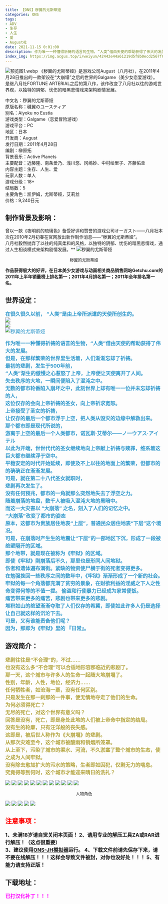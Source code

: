```yaml
---
title: 【ONS】秽翼的尤斯蒂娅
categories: ONS
tags:
- ADV
- 生存
- 人生
- 爱
- August社
date: 2021-11-15 0:01:00
description: 作为唯一一种懂得祈祷的语言的生物，“人类”借由天使的帮助获得了伟大的发展。     但是，在那样繁荣的世界里生活着，人们渐渐忘却了祈祷。     最初的悲剧，发生于500年前，     “人类”渐生的傲慢之心惹怒了上帝，上帝便让天使离开了人间。     失去秩序的大地，一瞬间便陷入了混沌之中。     
index_img: https://img.acgus.top/i/weiyun/42442e44a61219d5f8b0ecd2567f098b7c34aeeb41314c36259628c5b480360ca757b066fef344e5db5fefbb1478a3ae.webp
---
```

![预览图1.webp](https://img.acgus.top/i/weiyun/42442e44a61219d5f8b0ecd2567f098b7c34aeeb41314c36259628c5b480360ca757b066fef344e5db5fefbb1478a3ae.webp)
《秽翼的尤斯蒂娅》是游戏公司August（八月社），在2011年4月28日推出的一款架设在“大崩塌”之后的世界的Galgame（美少女恋爱游戏）。     
是继八月社FORTUNE ARTERIAL之后的第八作，该作改变了八月社以往的游戏世界观，以独特的阴郁、忧伤的暗黑悲情戏来架构剧情发展。 

中文名：秽翼的尤斯蒂娅     
原版名称：穢翼のユースティア     
别名：Aiyoku no Eustia     
游戏类型：Galgame（恋爱冒险游戏）     
游戏平台：PC     
地区：日本          
开发商：August     
发行日期：2011年4月28日     
编剧：榊原拓     
背景音乐：Active Planets     
主要配音：近藤隆、南条爱乃、浅川悠、冈嶋妙、中村绘里子、齐藤佑圭     
内容主题：生存、人生、爱     
玩家人数：单人     
游戏分级：18+     
结局数：5     
主要角色：凯伊姆，尤斯蒂娅，艾莉丝     
价格：9,240日元

## **制作背景及影响：**
曾以一款《夜明前的琉璃色》备受好评和赞誉的游戏公司オーガスト——八月社本次在2010年2月初春在官网放出新作制作消息——“秽翼的尤斯蒂娅”。     
八月社毅然抛弃了以往的纯真柔和的风格，以独特的阴郁、忧伤的暗黑悲情戏，通过人生相谈模式来架构剧情发展。**
![秽翼的尤斯蒂娅](https://img.acgus.top/i/weiyun/25bc689ceb4f77d288b5a1ebf00f3146cf5e3ec0ed57afdfbb35a0a1660a0f3e6539a7a47492f859e29a59c19c19ca77.webp)  
<center><font size=2>秽翼的尤斯蒂娅</font></center>   

**作品获得极大的好评，在日本美少女游戏与动画相关商品销售网站Getchu.com的2011年上半年销量榜上排名第一；2011年4月排名第一；2011年全年排名第一名。**</font>     

## **世界设定：**
<font color=#3299CC size=3>**在很久很久以前， “人类”是由上帝所派遣的天使所创生的。**      
![](https://img.acgus.top/i/weiyun/4d666b8f7b0c1684d911407b02796b74ebdbb7cf399e4bd57fc4f879ce23fabacc0f78dfcc8a24a1bbd6a0040e743712.webp)  
![](https://img.acgus.top/i/weiyun/80325ac98891a9ec71cc216313b86c7cf99623451af89af7dc68c34afbb28c16dfed0f020fa7a5dadf2dcced29ab02d4.webp)  
![秽翼的尤斯蒂娅](https://img.acgus.top/i/weiyun/33ff1d8f4806c377356c22353f4b684881d53a51175b863bc93e7e76153215bb8df1fd55d36f4c0b3abd9a0062776e6d.webp)  

**作为唯一一种懂得祈祷的语言的生物，“人类”借由天使的帮助获得了伟大的发展。     
但是，在那样繁荣的世界里生活着，人们渐渐忘却了祈祷。     
最初的悲剧，发生于500年前，     
“人类”渐生的傲慢之心惹怒了上帝，上帝便让天使离开了人间。     
失去秩序的大地，一瞬间便陷入了混沌之中。     
无数的都市轮番陷入崩坏之中，此刻世界上却有唯一一位并未忘却祈祷的人，     
这位仅存的会向上帝祈祷的圣女，向上帝祈求宽恕。     
上帝接受了圣女的祈祷，     
让仅存的最后一个都市浮于上空，把人类从毁灭的边缘中解救出来。     
那个都市即是现代所说的，     
游离于上空的最后一个人类都市，诺瓦斯·艾蒂尔——ノ一ウアス·アイテル     
以此为开端，世世代代的圣女继续地向上帝献上祈祷与赎罪，维系着这巨大都市继续浮于空中。     
平稳安定的时代开始延续，即使及不上以往的地面上的繁荣，但都市的的确确正在渐渐发展。     
可是，就在第二十八代圣女就职时，     
悲剧再次发生了。     
没有任何预兆，都市的一角就那么突然地失去了浮空之力。     
随着崩落的地盘，数千人被吸入混沌大地的黑暗中。     
而这一大灾害以 “大崩落” 之名，刻入了人们的记忆之中。     
“大崩落”改变了都市的姿态     
原本，这都市为贵族居住地表“上层”，普通民众居住地表“下层”这个境况。     
可是，在崩落时产生生的地震让“下层”的一部地区下沉，形成了一段被绝壁隔开的区域。     
那个地带，就是现在被称为《牢狱》的区域。     
即使《牢狱》刚崩落后不久，那里也是形同人间地狱。     
伤者和遗体遍布满街。紧缺的物资使尸横于街的死者变得更多。     
在勉强挽回一些秩序之间的数年中，《牢狱》渐渐形成了一个新的社会。     
牢狱的每一个角落都充满了贫穷的景象，在财欲利益的淫威之下人之性命变得何等的不值一提。
偷盗和行使暴力已经成为家常便饭。     
痛苦带来更多的痛苦，悲剧也带来更多的悲剧。     
堆积如山的绝望渐渐夺取了人们仅存的希冀，即使如此许多人仍是选择让自己就这样的沉沦下去。     
可是，又有谁能责备他们呢？     
因为，那即为《牢狱》里的 『日常』。**</font> 

## 游戏简介：        
<font color=#B5A642 size=3>**悲剧往往是“不合理”的，不过……     
也没有这么多“不合理”可以合适地形容那临近的悲剧了。     
那一天，这个城市与许多人的生命一起随大地崩塌了。     
性别，年龄，人性，地位，经济力……     
任何牺牲者，如沧海一粟，没有任何区别。     
只是发生在那一刹那的一件事，便无情地夺走了他们的生命。     
为何必须得死亡？     
无尽的死亡，对这个世界有意义吗？     
回答是没有，死亡，即是身处此地的人们被上帝命中指定的结局。     
没有生的轮廓，只有汪洋般的丧失感。     
这即是，被后世人称作为《大崩塌》的悲剧。     
从那次灾难至今，这个城市被酸雨和销烟所笼罩。     
从上至下，污染了城市的渠水、河流，不久淤塞了整个城市的生态，使之成为人间牢狱。     
没有除去愈加扩大的污水的策略，生者即如囚犯，仅剩无力的喘息。     
究竟得等到何时，这个城市才能迎来晴日的洗礼？**</font>     

![](https://img.acgus.top/i/weiyun/5f0c5be48da0fbbcb03e63a87753bf03d146d84fa9f17817623926d8378c1746728c666135e561a94bdab6ea6dac7bc0.webp)
![](https://img.acgus.top/i/weiyun/e3193163750e5eaf347de5f8350b3bc6450e4db1ec01a4d34c29b80d3ead79bb648ebdd59c930a98721fa6ebdec9c0a6.webp)
![](https://img.acgus.top/i/weiyun/a553b60f65591c659bab2df7b19a97b53dd4b9b464390e07ca7eea5fad6ce5727840bffe86b98bc1641b1c6ec6ca210c.webp)
![](https://img.acgus.top/i/weiyun/3a4b8de1a737d3dbdb426cc6b19ef8552441f7d34dc52d3ce1048a9e673bacd4bf677a830bfff2c04dc29846cda68a9d.webp)
![](https://img.acgus.top/i/weiyun/27cdb175f55c62ea824f26a88b73dbb36c9a19b7118191801bd33c86dd6405625f005585ee1744d1d07f7edfb287d068.webp)
![](https://img.acgus.top/i/weiyun/ae043bbce7fd69d8e60dde8d68215eccb4a78cb66bd6feb5444e5a009b151fa9024153fb85396f337a677f3f018f0d96.webp)
![](https://img.acgus.top/i/weiyun/c0bb5c6ba30cc281fea8bc2e84bc880dee5744da52e3266b4ab57a233d0efa270a5485f00435a735c5662ff0386f3dab.webp)
![](https://img.acgus.top/i/weiyun/e68639de2f62143ad9aa965df888fe0b42de6499d551d4b9dd418a680d63383ec8ea6ea35a239a6b6e3e07c15300daca.webp)
![](https://img.acgus.top/i/weiyun/1d984f99c0df56dfff72bbf2aa7ed7079aca1f98c12b4e06785c1c431e189b7b158aa318d93f708c1a95a7382fb10c15.webp)
![](https://img.acgus.top/i/weiyun/b6032170ccf3d4d65f9f5ca2073c9243e3b51d30e724111d78d7337115389d10dd9db6ad14f65576a5c2ba172c64678e.webp)
![](https://img.acgus.top/i/weiyun/713591fea7aa57f8e355ed45eef207e23fa9874e552d27eed5074040fb7ece3ca26ed0387e838d1cfe6c23e29cec6482.webp)
![](https://img.acgus.top/i/weiyun/3f678ec111676e63a94291ac4ab871d1d0c4f5d4d91d4bec0ca201bf5ac69cb996374126423581f13a5d4ba03e92b4e1.webp)
<center><font size=2>人物角色</font></center>

![](https://img.acgus.top/i/helloimg/ZI9km6.webp)
![](https://img.acgus.top/i/helloimg/ZI9rdn.webp)
![](https://img.acgus.top/i/helloimg/ZI9g5P.webp)
![](https://img.acgus.top/i/helloimg/ZI9KpM.webp)
![](https://img.acgus.top/i/helloimg/ZI98Sg.webp)
     
     
     
## <font color=#FF0000 >注意事项：</font>
<font size=3><b>1、未满18岁请自觉关闭本页面！
2、请用专业的解压工具ZA或RAR进行解压！（这点很重要）           
3、建议使用[ONS-JH模拟器](https://wwi.lanzoui.com/imwAbsndlch)运行。
4、下载文件前请先保存下来，请不要在线解压！！！这样会导致文件被封，对你也没好处！！！
5、有能力请支持正版！</b></font>

## 下载地址：
<font color=#FF00FF size=3>**已打汉化补丁！！！**</font>
